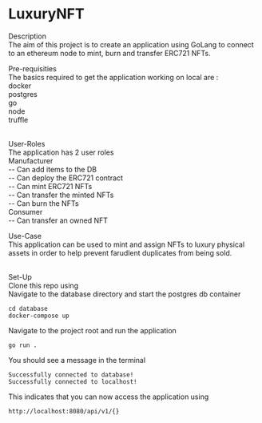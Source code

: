 # LuxuryNFT

Description<br />
The aim of this project is to create an application using GoLang to connect to an ethereum node to mint, burn and transfer ERC721 NFTs.<br />

Pre-requisities<br />
The basics required to get the application working on local are :<br />
  docker<br />
  postgres<br />
  go<br />
  node<br />
  truffle<br />
  <br />
  
User-Roles<br />
The application has 2 user roles<br />
  Manufacturer<br />
      -- Can add items to the DB<br />
      -- Can deploy the ERC721 contract<br />
      -- Can mint ERC721 NFTs<br />
      -- Can transfer the minted NFTs<br />
      -- Can burn the NFTs<br />
  Consumer<br />
      -- Can transfer an owned NFT<br />
      
Use-Case<br />
This application can be used to mint and assign NFTs to luxury physical assets in order to help prevent farudlent duplicates from being sold.<br />
<br />

Set-Up<br />
Clone this repo using<br />
Navigate to the database directory and start the postgres db container<br />
```
cd database
docker-compose up

```

Navigate to the project root and run the application<br />
```
go run .

```
You should see a message in the terminal<br />
```
Successfully connected to database!
Successfully connected to localhost!

```

This indicates that you can now access the application using<br />
```
http://localhost:8080/api/v1/{}

```

